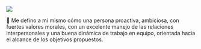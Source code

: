 ![](https://static.wixstatic.com/media/669128_ec1c7a78e9694aec8a07c2e48b292ae1~mv2.gif)

👋 Me defino a mí mismo cómo una persona proactiva, ambiciosa, con fuertes
valores morales, 
con un excelente manejo de las relaciones interpersonales y
una buena dinámica de trabajo en equipo, orientada hacia el alcance de los
objetivos propuestos.

